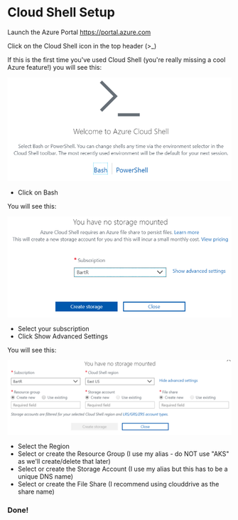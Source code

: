 # Cloud Shell Setup

Launch the Azure Portal <https://portal.azure.com>

Click on the Cloud Shell icon in the top header (>_)

If this is the first time you've used Cloud Shell (you're really missing a cool Azure feature!) you will see this:

![Initial node resource group](images/cloud-shell-1.png)

* Click on Bash

You will see this:

![Initial node resource group](images/cloud-shell-2.png)

* Select your subscription
* Click Show Advanced Settings

You will see this:


![Initial node resource group](images/cloud-shell-3.png)

* Select the Region
* Select or create the Resource Group (I use my alias - do NOT use "AKS" as we'll create/delete that later)
* Select or create the Storage Account (I use my alias but this has to be a unique DNS name)
* Select or create the File Share (I recommend using clouddrive as the share name)

### Done!
